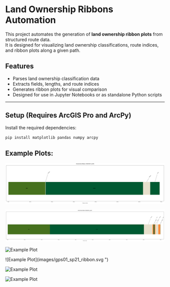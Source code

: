 # Land Ownership Ribbons Automation 

This project automates the generation of **land ownership ribbon plots** from structured route data.  
It is designed for visualizing land ownership classifications, route indices, and ribbon plots along a given path.

## Features

- Parses land ownership classification data
- Extracts fields, lengths, and route indices
- Generates ribbon plots for visual comparison
- Designed for use in Jupyter Notebooks or as standalone Python scripts

---

## Setup (Requires ArcGIS Pro and ArcPy)

Install the required dependencies:

```bash
pip install matplotlib pandas numpy arcpy

```
## Example Plots: 
![Example Plot](images/Elk83457_fa19_ribbon.svg)

![Example Plot](images/Elk83457_sp19_ribbon.svg)

![Example Plot](images/gps01_fa21_ribbon_simple.svg")

![Example Plot](images/gps01_sp21_ribbon.svg ")

![Example Plot](images/gps50_fa21_ribbon_simple.svg")

![Example Plot](images/gps50_sp21_ribbon_simple.svg")
